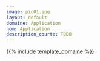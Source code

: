 ```yaml
---
image: pic01.jpg
layout: default
domaine: Application
nom: Application
description_courte: TODO
---
```

{{% include template_domaine %}}
